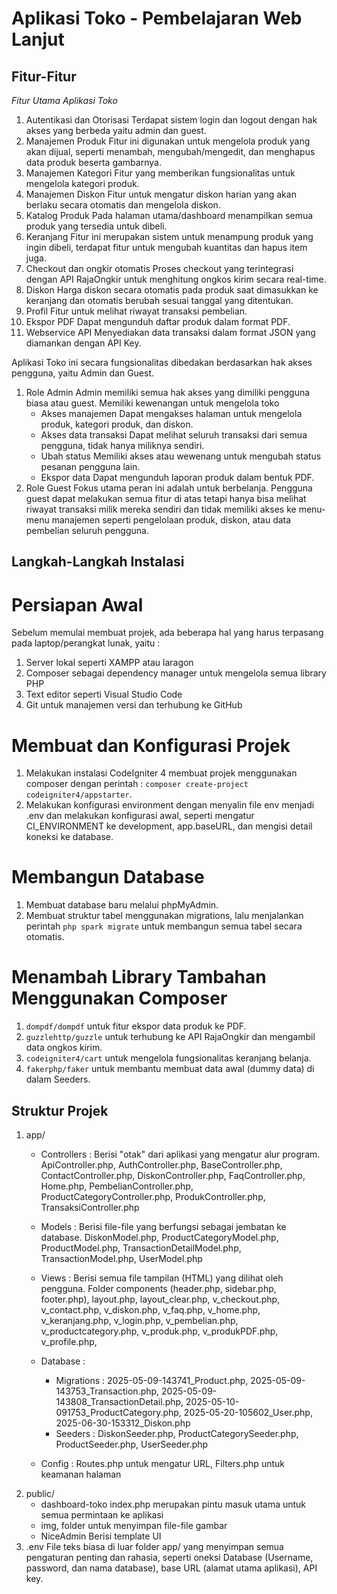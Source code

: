 # Aplikasi Toko - Pembelajaran Web Lanjut

## Fitur-Fitur
*Fitur Utama Aplikasi Toko*
1. Autentikasi dan Otorisasi
   Terdapat sistem login dan logout dengan hak akses yang berbeda yaitu admin dan guest.
2. Manajemen Produk
   Fitur ini digunakan untuk mengelola produk yang akan dijual, seperti menambah, mengubah/mengedit, dan menghapus data produk beserta gambarnya.
3. Manajemen Kategori
   Fitur yang memberikan fungsionalitas untuk mengelola kategori produk.
4. Manajemen Diskon
   Fitur untuk mengatur diskon harian yang akan berlaku secara otomatis dan mengelola diskon.
5. Katalog Produk
   Pada halaman utama/dashboard menampilkan semua produk yang tersedia untuk dibeli.
6. Keranjang
   Fitur ini merupakan sistem untuk menampung produk yang ingin dibeli, terdapat fitur untuk mengubah kuantitas dan hapus item juga.
7. Checkout dan ongkir otomatis
   Proses checkout yang terintegrasi dengan API RajaOngkir untuk menghitung ongkos kirim secara real-time.
8. Diskon
   Harga diskon secara otomatis pada produk saat dimasukkan ke keranjang dan otomatis berubah sesuai tanggal yang ditentukan.
9. Profil
    Fitur untuk melihat riwayat transaksi pembelian.
10. Ekspor PDF
    Dapat mengunduh daftar produk dalam format PDF.
11. Webservice API
    Menyediakan data transaksi dalam format JSON yang diamankan dengan API Key.

Aplikasi Toko ini secara fungsionalitas dibedakan berdasarkan hak akses pengguna, yaitu Admin dan Guest.
1. Role Admin
   Admin memiliki semua hak akses yang dimiliki pengguna biasa atau guest. Memiliki kewenangan untuk mengelola toko
   - Akses manajemen
     Dapat mengakses halaman untuk mengelola produk, kategori produk, dan diskon.
   - Akses data transaksi
     Dapat melihat seluruh transaksi dari semua pengguna, tidak hanya miliknya sendiri.
   - Ubah status
     Memiliki akses atau wewenang untuk mengubah status pesanan pengguna lain.
   - Ekspor data
     Dapat mengunduh laporan produk dalam bentuk PDF.
3. Role Guest
   Fokus utama peran ini adalah untuk berbelanja. Pengguna guest dapat melakukan semua fitur di atas tetapi hanya bisa melihat riwayat transaksi milik mereka sendiri dan tidak memiliki akses ke menu-menu manajemen seperti pengelolaan produk, diskon, atau data pembelian seluruh pengguna.

## Langkah-Langkah Instalasi
# Persiapan Awal
Sebelum memulai membuat projek, ada beberapa hal yang harus terpasang pada laptop/perangkat lunak, yaitu :
1. Server lokal seperti XAMPP atau laragon
2. Composer sebagai dependency manager untuk mengelola semua library PHP
3. Text editor seperti Visual Studio Code
4. Git untuk manajemen versi dan terhubung ke GitHub

# Membuat dan Konfigurasi Projek
1. Melakukan instalasi CodeIgniter 4 membuat projek menggunakan composer dengan perintah : `composer create-project codeigniter4/appstarter`.
2. Melakukan konfigurasi environment dengan menyalin file env menjadi .env dan melakukan konfigurasi awal, seperti mengatur CI_ENVIRONMENT ke development, app.baseURL, dan mengisi detail koneksi ke database.

# Membangun Database
1. Membuat database baru melalui phpMyAdmin.
2. Membuat struktur tabel menggunakan migrations, lalu menjalankan perintah `php spark migrate` untuk membangun semua tabel secara otomatis.

# Menambah Library Tambahan Menggunakan Composer
1. `dompdf/dompdf` untuk fitur ekspor data produk ke PDF.
2. `guzzlehttp/guzzle` untuk terhubung ke API RajaOngkir dan mengambil data ongkos kirim.
3. `codeigniter4/cart` untuk mengelola fungsionalitas keranjang belanja.
4. `fakerphp/faker` untuk membantu membuat data awal (dummy data) di dalam Seeders.

## Struktur Projek
1. app/
   - Controllers :
     Berisi "otak" dari aplikasi yang mengatur alur program.
     ApiController.php,
     AuthController.php,
     BaseController.php,
     ContactController.php,
     DiskonController.php,
     FaqController.php,
     Home.php,
     PembelianController.php,
     ProductCategoryController.php,
     ProdukController.php,
     TransaksiController.php
     
   - Models :
     Berisi file-file yang berfungsi sebagai jembatan ke database.
     DiskonModel.php,
     ProductCategoryModel.php,
     ProductModel.php,
     TransactionDetailModel.php,
     TransactionModel.php,
     UserModel.php
     
   - Views :
     Berisi semua file tampilan (HTML) yang dilihat oleh pengguna.
     Folder components (header.php, sidebar.php, footer.php),
     layout.php,
     layout_clear.php,
     v_checkout.php,
     v_contact.php,
     v_diskon.php,
     v_faq.php,
     v_home.php,
     v_keranjang.php,
     v_login.php,
     v_pembelian.php,
     v_productcategory.php,
     v_produk.php,
     v_produkPDF.php,
     v_profile.php,
     
   - Database :
     - Migrations :
       2025-05-09-143741_Product.php,
       2025-05-09-143753_Transaction.php,
       2025-05-09-143808_TransactionDetail.php,
       2025-05-10-091753_ProductCategory.php,
       2025-05-20-105602_User.php,
       2025-06-30-153312_Diskon.php
     - Seeders :
       DiskonSeeder.php,
       ProductCategorySeeder.php,
       ProductSeeder.php,
       UserSeeder.php
       
   - Config :
     Routes.php untuk mengatur URL,
     Filters.php untuk keamanan halaman
3. public/
   - dashboard-toko
     index.php merupakan pintu masuk utama untuk semua permintaan ke aplikasi
   - img, folder untuk menyimpan file-file gambar
   - NiceAdmin
     Berisi template UI
4. .env
    File teks biasa di luar folder app/ yang menyimpan semua pengaturan penting dan rahasia, seperti oneksi Database (Username, password, dan nama database), base URL (alamat utama aplikasi), API key.
